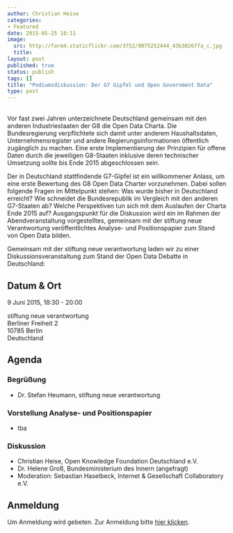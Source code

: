 ```yaml
---
author: Christian Heise
categories:
- Featured
date: 2015-05-25 18:11
image:
  src: http://farm4.staticflickr.com/3752/9075252444_43b30267fa_c.jpg
  title: 
layout: post
published: true
status: publish
tags: []
title: "Podiumsdiskussion: Der G7 Gipfel und Open Government Data"
type: post
---
```

<br>
Vor fast zwei Jahren unterzeichnete Deutschland gemeinsam mit den anderen Industriestaaten der G8 die Open Data Charta. Die Bundesregierung verpflichtete sich damit unter anderem Haushaltsdaten, Unternehmensregister und andere Regierungsinformationen öffentlich zugänglich zu machen. Eine erste Implementierung der Prinzipien für offene Daten durch die jeweiligen G8-Staaten inklusive deren technischer Umsetzung sollte bis Ende 2015 abgeschlossen sein.

Der in Deutschland stattfindende G7-Gipfel ist ein willkommener Anlass, um eine erste Bewertung des G8 Open Data Charter vorzunehmen. Dabei sollen folgende Fragen im Mittelpunkt stehen: Was wurde bisher in Deutschland erreicht? Wie schneidet die Bundesrepublik im Vergleich mit den anderen G7-Staaten ab? Welche Perspektiven tun sich mit dem Auslaufen der Charta Ende 2015 auf? Ausgangspunkt für die Diskussion wird ein im Rahmen der Abendveranstaltung vorgestelltes, gemeinsam mit der stiftung neue Verantwortung veröffentlichtes Analyse- und Positionspapier zum Stand von Open Data bilden.

Gemeinsam mit der stiftung neue verantwortung laden wir zu einer Diskussionsveranstaltung zum Stand der Open Data Debatte in Deutschland:

## Datum & Ort

9 Juni 2015, 18:30 - 20:00

stiftung neue verantwortung<br>
Berliner Freiheit 2<br>
10785 Berlin<br>
Deutschland

## Agenda

### Begrüßung

* Dr. Stefan Heumann, stiftung neue verantwortung

### Vorstellung Analyse- und Positionspapier
* tba

### Diskussion
*  Christian Heise, Open Knowledge Foundation Deutschland e.V.
*  Dr. Helene Groß, Bundesministerium des Innern (angefragt)
*  Moderation: Sebastian Haselbeck, Internet & Gesellschaft Collaboratory e.V.

## Anmeldung

Um Anmeldung wird gebeten. Zur Anmeldung bitte [hier klicken](http://www.stiftung-nv.de/veranstaltung/der-g7-gipfel-und-open-government-data).
